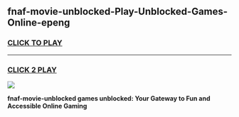 
## fnaf-movie-unblocked-Play-Unblocked-Games-Online-epeng
<h3>
<a href="https://premium76.site?title=fnaf-movie-unblocked&ref=25A">CLICK TO PLAY</a></h3>
<hr>

<h3>
<a href="https://premium76.site?title=fnaf-movie-unblocked&ref=25A">CLICK 2 PLAY</a>
  
</h3>

<a href="https://premium76.site?title=fnaf-movie-unblocked&ref=25A"><img src="https://clearcache.store/games.png"></a>


**fnaf-movie-unblocked games unblocked: Your Gateway to Fun and Accessible Online Gaming**
